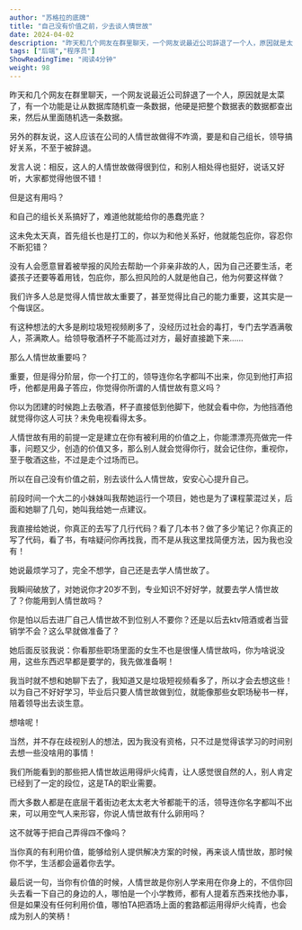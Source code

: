 ```yaml
---
author: "苏格拉的底牌"
title: "自己没有价值之前，少去谈人情世故"
date: 2024-04-02
description: "昨天和几个网友在群里聊天，一个网友说最近公司辞退了一个人，原因就是太菜了，有一个功能是让从数据库随机查一条数据，他硬是把整个数据表的数据都查出来，然后从里面随机选一条数据。另外的群友说，这人应该在公"
tags: ["后端","程序员"]
ShowReadingTime: "阅读4分钟"
weight: 98
---
```

昨天和几个网友在群里聊天，一个网友说最近公司辞退了一个人，原因就是太菜了，有一个功能是让从数据库随机查一条数据，他硬是把整个数据表的数据都查出来，然后从里面随机选一条数据。

另外的群友说，这人应该在公司的人情世故做得不咋滴，要是和自己组长，领导搞好关系，不至于被辞退。

发言人说：相反，这人的人情世故做得很到位，和别人相处得也挺好，说话又好听，大家都觉得他很不错！

但是这有用吗？

和自己的组长关系搞好了，难道他就能给你的愚蠢兜底？

这未免太天真，首先组长也是打工的，你以为和他关系好，他就能包庇你，容忍你不断犯错？

没有人会愿意冒着被举报的风险去帮助一个非亲非故的人，因为自己还要生活，老婆孩子还要等着用钱，包庇你，那么担风险的人就是他自己，他为何要这样做？

我们许多人总是觉得人情世故太重要了，甚至觉得比自己的能力重要，这其实是一个侮误区。

有这种想法的大多是刷垃圾短视频刷多了，没经历过社会的毒打，专门去学酒满敬人，茶满欺人。给领导敬酒杯子不能高过对方，最好直接跪下来……

那么人情世故重要吗？

重要，但是得分阶层，你一个打工的，领导连你名字都叫不出来，你见到他打声招呼，他都是用鼻子答应，你觉得你所谓的人情世故有意义吗？

你以为团建的时候跑上去敬酒，杯子直接低到他脚下，他就会看中你，为他挡酒他就觉得你这人可扶？未免电视看得太多。

人情世故有用的前提一定是建立在你有被利用的价值之上，你能漂漂亮亮做完一件事，问题又少，创造的价值又多，那么别人就会觉得你行，就会记住你，重视你，至于敬酒这些，不过是走个过场而已。

所以在自己没有价值之前，别去谈什么人情世故，安安心心提升自己。

前段时间一个大二的小妹妹叫我帮她运行一个项目，她也是为了课程蒙混过关，后面和她聊了几句，她叫我给她一点建议。

我直接给她说，你真正的去写了几行代码？看了几本书？做了多少笔记？你真正的写了代码，看了书，有啥疑问你再找我，而不是从我这里找简便方法，因为我也没有！

她说最烦学习了，完全不想学，自己还是去学人情世故了。

我瞬间破放了，对她说你才20岁不到，专业知识不好好学，就要去学人情世故了？你能用到人情世故吗？

你是怕以后去进厂自己人情世故不到位别人不要你？还是以后去ktv陪酒或者当营销学不会？这么早就做准备了？

她后面反驳我说：你看那些职场里面的女生不也是很懂人情世故吗，你为啥说没用，这些东西迟早都是要学的，我先做准备啊！

我当时就不想和她聊下去了，我知道又是垃圾短视频看多了，所以才会去想这些！以为自己不好好学习，毕业后只要人情世故做到位，就能像那些女职场秘书一样，陪着领导出去谈生意。

想啥呢！

当然，并不存在歧视别人的想法，因为我没有资格，只不过是觉得该学习的时间别去想一些没啥用的事情！

我们所能看到的那些把人情世故运用得炉火纯青，让人感觉很自然的人，别人肯定已经到了一定的段位，这是TA的职业需要。

而大多数人都是在底层干着街边老太太老大爷都能干的活，领导连你名字都叫不出来，可以用空气人来形容，你说人情世故有什么卵用吗？

这不就等于把自己弄得四不像吗？

当你真的有利用价值，能够给别人提供解决方案的时候，再来谈人情世故，那时候你不学，生活都会逼着你去学。

最后说一句，当你有价值的时候，人情世故是你别人学来用在你身上的，不信你回头去看一下自己的身边的人，哪怕是一个小学教师，都有人提着东西来找他办事，但是如果没有任何利用价值，哪怕TA把酒场上面的套路都运用得炉火纯青，也会成为别人的笑柄！